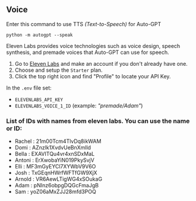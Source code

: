 ## Voice

Enter this command to use TTS _(Text-to-Speech)_ for Auto-GPT

``` shell
python -m autogpt --speak
```

Eleven Labs provides voice technologies such as voice design, speech synthesis, and premade voices that Auto-GPT can use for speech.

1. Go to [Eleven Labs](https://beta.elevenlabs.io/) and make an account if you don't already have one.
2. Choose and setup the `Starter` plan.
3. Click the top right icon and find "Profile" to locate your API Key.

In the `.env` file set:
- `ELEVENLABS_API_KEY`
- `ELEVENLABS_VOICE_1_ID` (example: _"premade/Adam"_)

### List of IDs with names from eleven labs. You can use the name or ID:

- Rachel : 21m00Tcm4TlvDq8ikWAM
- Domi : AZnzlk1XvdvUeBnXmlld
- Bella : EXAVITQu4vr4xnSDxMaL
- Antoni : ErXwobaYiN019PkySvjV
- Elli : MF3mGyEYCl7XYWbV9V6O
- Josh : TxGEqnHWrfWFTfGW9XjX
- Arnold : VR6AewLTigWG4xSOukaG
- Adam : pNInz6obpgDQGcFmaJgB
- Sam : yoZ06aMxZJJ28mfd3POQ
